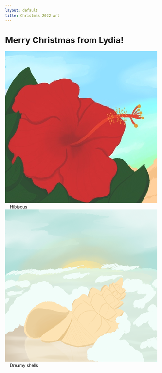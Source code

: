 ```yaml
---
layout: default
title: Christmas 2022 Art
---
```


<div class="row mt-md-2">
  <div class="col d-flex flex-wrap justify-content-center display-text">
    <h1>Merry Christmas from Lydia!</h1>
  </div>
</div>


<div class="row mt-md-4">

<div class="col d-flex flex-wrap justify-content-center display-text">
<img src="assets/images/xmas2022/hibiscus.jpg">&nbsp;&nbsp;&nbsp;
Hibiscus
</div>

</div>

<div class="row mt-md-4">

<div class="col d-flex flex-wrap justify-content-center display-text">
<img src="assets/images/xmas2022/shellclouds.png">&nbsp;&nbsp;&nbsp;
Dreamy shells
</div>

</div>
